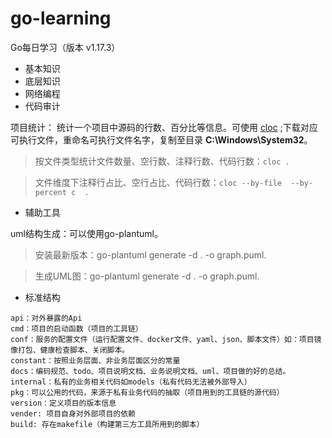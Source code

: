 # go-learning
Go每日学习（版本 v1.17.3）
- 基本知识
- 底层知识
- 网络编程
- 代码审计

项目统计： 统计一个项目中源码的行数、百分比等信息。可使用 [cloc](https://github.com/AlDanial/cloc/releases) ;下载对应可执行文件，重命名可执行文件名字，复制至目录 **C:\Windows\System32**。
> 按文件类型统计文件数量、空行数、注释行数、代码行数：`cloc .` 

> 文件维度下注释行占比、空行占比、代码行数：`cloc --by-file  --by-percent c  .`

- 辅助工具

uml结构生成：可以使用go-plantuml。

> 安装最新版本：go-plantuml generate -d . -o graph.puml.

> 生成UML图：go-plantuml generate -d . -o graph.puml.

- 标准结构

``` text
api：对外暴露的Api
cmd：项目的启动函数（项目的工具链）
conf：服务的配置文件（运行配置文件、docker文件、yaml、json、脚本文件）如：项目镜像打包、健康检查脚本、关闭脚本。
constant：按照业务层面、非业务层面区分的常量
docs：编码规范、todo、项目说明文档、业务说明文档、uml、项目做的好的总结。
internal：私有的业务相关代码如models（私有代码无法被外部导入）
pkg：可以公用的代码，来源于私有业务代码的抽取（项目用到的工具链的源代码）
version：定义项目的版本信息
vender: 项目自身对外部项目的依赖
build: 存在makefile（构建第三方工具所用到的脚本）
```